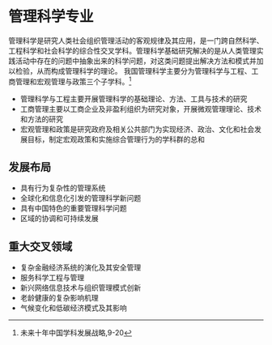 # 管理科学专业

管理科学是研究人类社会组织管理活动的客观规律及其应用，是一门跨自然科学、工程科学和社会科学的综合性交叉学科。管理科学基础研究解决的是从人类管理实践活动中存在的问题中抽象出来的科学问题，对这类问题提出解决方法和模式并加以检验，从而构成管理科学的理论。
我国管理科学主要分为管理科学与工程、工商管理和宏观管理与政策三个子学科。[^1]

* 管理科学与工程主要开展管理科学的基础理论、方法、工具与技术的研究
* 工商管理主要以工商企业及非盈利组织为研究对象，开展微观管理理论、技术和方法的研究
* 宏观管理和政策是研究政府及相关公共部门为实现经济、政治、文化和社会发展目标，制定宏观政策和实施综合管理行为的学科群的总和

## 发展布局

* 具有行为复杂性的管理系统
* 全球化和信息化引发的管理科学新问题
* 具有中国特色的重要管理科学问题
* 区域的协调和可持续发展

## 重大交叉领域

* 复杂金融经济系统的演化及其安全管理
* 服务科学工程与管理
* 新兴网络信息技术与组织管理模式创新
* 老龄健康的复杂影响机理
* 气候变化和低碳经济模式及其影响

[^1]: 未来十年中国学科发展战略,9-20